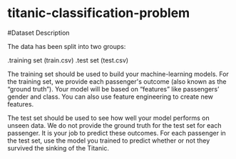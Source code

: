 # titanic-classification-problem

#Dataset Description

The data has been split into two groups:

.training set (train.csv)
.test set (test.csv)

The training set should be used to build your machine-learning models. For the training set, we provide each passenger's outcome (also known as the “ground truth”). Your model will be based on “features” like passengers’ gender and class. You can also use feature engineering to create new features.

The test set should be used to see how well your model performs on unseen data. We do not provide the ground truth for the test set for each passenger. It is your job to predict these outcomes. For each passenger in the test set, use the model you trained to predict whether or not they survived the sinking of the Titanic.
